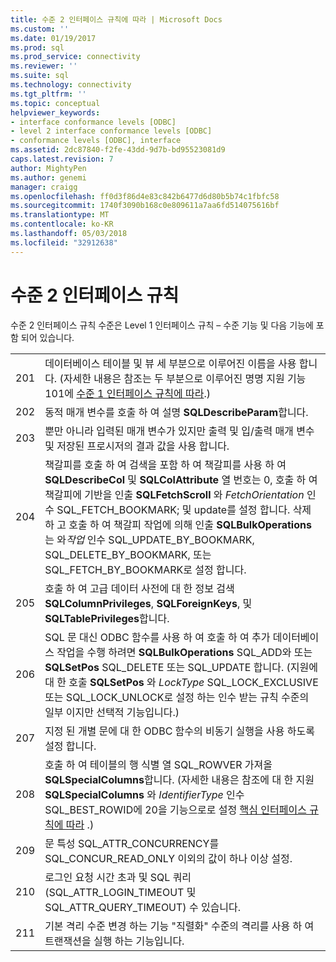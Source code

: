 ```yaml
---
title: 수준 2 인터페이스 규칙에 따라 | Microsoft Docs
ms.custom: ''
ms.date: 01/19/2017
ms.prod: sql
ms.prod_service: connectivity
ms.reviewer: ''
ms.suite: sql
ms.technology: connectivity
ms.tgt_pltfrm: ''
ms.topic: conceptual
helpviewer_keywords:
- interface conformance levels [ODBC]
- level 2 interface conformance levels [ODBC]
- conformance levels [ODBC], interface
ms.assetid: 2dc87840-f2fe-43dd-9d7b-bd95523081d9
caps.latest.revision: 7
author: MightyPen
ms.author: genemi
manager: craigg
ms.openlocfilehash: ff0d3f86d4e83c842b6477d6d80b5b74c1fbfc58
ms.sourcegitcommit: 1740f3090b168c0e809611a7aa6fd514075616bf
ms.translationtype: MT
ms.contentlocale: ko-KR
ms.lasthandoff: 05/03/2018
ms.locfileid: "32912638"
---
```

# <a name="level-2-interface-conformance"></a>수준 2 인터페이스 규칙
수준 2 인터페이스 규칙 수준은 Level 1 인터페이스 규칙 – 수준 기능 및 다음 기능에 포함 되어 있습니다.  
  
|||  
|-|-|  
|201|데이터베이스 테이블 및 뷰 세 부분으로 이루어진 이름을 사용 합니다. (자세한 내용은 참조는 두 부분으로 이루어진 명명 지원 기능 101에 [수준 1 인터페이스 규칙에 따라](../../../odbc/reference/develop-app/level-1-interface-conformance.md).)|  
|202|동적 매개 변수를 호출 하 여 설명 **SQLDescribeParam**합니다.|  
|203|뿐만 아니라 입력된 매개 변수가 있지만 출력 및 입/출력 매개 변수 및 저장된 프로시저의 결과 값을 사용 합니다.|  
|204|책갈피를 호출 하 여 검색을 포함 하 여 책갈피를 사용 하 여 **SQLDescribeCol** 및 **SQLColAttribute** 열 번호는 0, 호출 하 여 책갈피에 기반을 인출 **SQLFetchScroll** 와 *FetchOrientation* 인수 SQL_FETCH_BOOKMARK; 및 update를 설정 합니다. 삭제 하 고 호출 하 여 책갈피 작업에 의해 인출 **SQLBulkOperations** 는 와*작업* 인수 SQL_UPDATE_BY_BOOKMARK, SQL_DELETE_BY_BOOKMARK, 또는 SQL_FETCH_BY_BOOKMARK로 설정 합니다.|  
|205|호출 하 여 고급 데이터 사전에 대 한 정보 검색 **SQLColumnPrivileges**, **SQLForeignKeys**, 및 **SQLTablePrivileges**합니다.|  
|206|SQL 문 대신 ODBC 함수를 사용 하 여 호출 하 여 추가 데이터베이스 작업을 수행 하려면 **SQLBulkOperations** SQL_ADD와 또는 **SQLSetPos** SQL_DELETE 또는 SQL_UPDATE 합니다. (지원에 대 한 호출 **SQLSetPos** 와 *LockType* SQL_LOCK_EXCLUSIVE 또는 SQL_LOCK_UNLOCK로 설정 하는 인수 받는 규칙 수준의 일부 이지만 선택적 기능입니다.)|  
|207|지정 된 개별 문에 대 한 ODBC 함수의 비동기 실행을 사용 하도록 설정 합니다.|  
|208|호출 하 여 테이블의 행 식별 열 SQL_ROWVER 가져올 **SQLSpecialColumns**합니다. (자세한 내용은 참조에 대 한 지원 **SQLSpecialColumns** 와 *IdentifierType* 인수 SQL_BEST_ROWID에 20을 기능으로로 설정 [핵심 인터페이스 규칙에 따라](../../../odbc/reference/develop-app/core-interface-conformance.md) .)|  
|209|문 특성 SQL_ATTR_CONCURRENCY를 SQL_CONCUR_READ_ONLY 이외의 값이 하나 이상 설정.|  
|210|로그인 요청 시간 초과 및 SQL 쿼리 (SQL_ATTR_LOGIN_TIMEOUT 및 SQL_ATTR_QUERY_TIMEOUT) 수 있습니다.|  
|211|기본 격리 수준 변경 하는 기능 "직렬화" 수준의 격리를 사용 하 여 트랜잭션을 실행 하는 기능입니다.|

